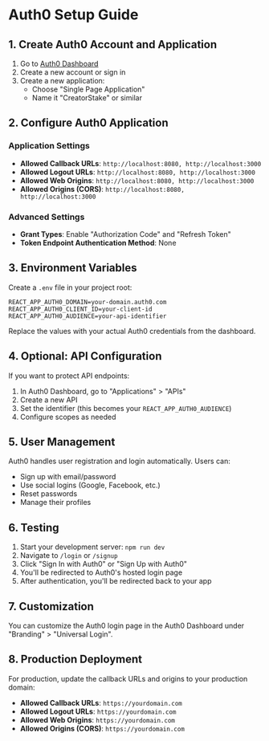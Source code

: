 # Auth0 Setup Guide

## 1. Create Auth0 Account and Application

1. Go to [Auth0 Dashboard](https://manage.auth0.com/)
2. Create a new account or sign in
3. Create a new application:
   - Choose "Single Page Application"
   - Name it "CreatorStake" or similar

## 2. Configure Auth0 Application

### Application Settings
- **Allowed Callback URLs**: `http://localhost:8080, http://localhost:3000`
- **Allowed Logout URLs**: `http://localhost:8080, http://localhost:3000`
- **Allowed Web Origins**: `http://localhost:8080, http://localhost:3000`
- **Allowed Origins (CORS)**: `http://localhost:8080, http://localhost:3000`

### Advanced Settings
- **Grant Types**: Enable "Authorization Code" and "Refresh Token"
- **Token Endpoint Authentication Method**: None

## 3. Environment Variables

Create a `.env` file in your project root:

```env
REACT_APP_AUTH0_DOMAIN=your-domain.auth0.com
REACT_APP_AUTH0_CLIENT_ID=your-client-id
REACT_APP_AUTH0_AUDIENCE=your-api-identifier
```

Replace the values with your actual Auth0 credentials from the dashboard.

## 4. Optional: API Configuration

If you want to protect API endpoints:

1. In Auth0 Dashboard, go to "Applications" > "APIs"
2. Create a new API
3. Set the identifier (this becomes your `REACT_APP_AUTH0_AUDIENCE`)
4. Configure scopes as needed

## 5. User Management

Auth0 handles user registration and login automatically. Users can:
- Sign up with email/password
- Use social logins (Google, Facebook, etc.)
- Reset passwords
- Manage their profiles

## 6. Testing

1. Start your development server: `npm run dev`
2. Navigate to `/login` or `/signup`
3. Click "Sign In with Auth0" or "Sign Up with Auth0"
4. You'll be redirected to Auth0's hosted login page
5. After authentication, you'll be redirected back to your app

## 7. Customization

You can customize the Auth0 login page in the Auth0 Dashboard under "Branding" > "Universal Login".

## 8. Production Deployment

For production, update the callback URLs and origins to your production domain:

- **Allowed Callback URLs**: `https://yourdomain.com`
- **Allowed Logout URLs**: `https://yourdomain.com`
- **Allowed Web Origins**: `https://yourdomain.com`
- **Allowed Origins (CORS)**: `https://yourdomain.com`
